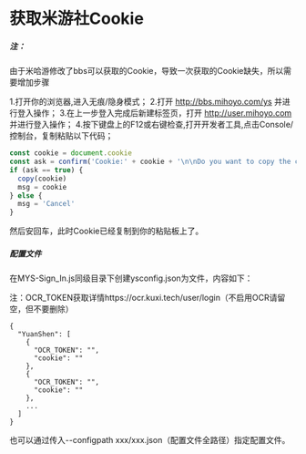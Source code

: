 # 获取米游社Cookie

##### 注：

由于米哈游修改了bbs可以获取的Cookie，导致一次获取的Cookie缺失，所以需要增加步骤

1.打开你的浏览器,进入无痕/隐身模式；
2.打开 http://bbs.mihoyo.com/ys 并进行登入操作；
3.在上一步登入完成后新建标签页，打开 http://user.mihoyo.com 并进行登入操作；
4.按下键盘上的F12或右键检查,打开开发者工具,点击Console/控制台，复制粘贴以下代码；

```js
const cookie = document.cookie
const ask = confirm('Cookie:' + cookie + '\n\nDo you want to copy the cookie to the clipboard?')
if (ask == true) {
  copy(cookie)
  msg = cookie
} else {
  msg = 'Cancel'
}
```

然后安回车，此时Cookie已经复制到你的粘贴板上了。

##### 配置文件

在MYS-Sign_In.js同级目录下创建ysconfig.json为文件，内容如下：

​	注：OCR_TOKEN获取详情https://ocr.kuxi.tech/user/login（不启用OCR请留空，但不要删除）

```
{
  "YuanShen": [
    {
      "OCR_TOKEN": "",
      "cookie": ""
    },
    {
      "OCR_TOKEN": "",
      "cookie": ""
    },
    ...
  ]
}
```

也可以通过传入--configpath xxx/xxx.json（配置文件全路径）指定配置文件。

